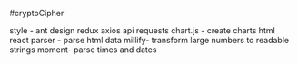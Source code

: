 #cryptoCipher

style - ant design
redux
axios api requests
chart.js - create charts
html react parser - parse html data
millify- transform large numbers to readable strings
moment- parse times and dates